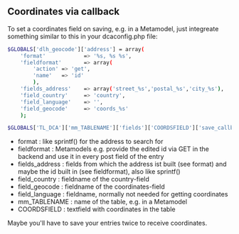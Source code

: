 Coordinates via callback
---

To set a coordinates field on saving, e.g. in a Metamodel, just integreate something similar to this in your dcaconfig.php file:

```sh
$GLOBALS['dlh_geocode']['address'] = array(
	'format'            => '%s, %s %s',
	'fieldformat'       => array(
		'action' => 'get',
		'name'   => 'id'
		),
	'fields_address'    => array('street_%s','postal_%s','city_%s'),
	'field_country'     => 'country',
	'field_language'    => '',
	'field_geocode'     => 'coords_%s'
	);

$GLOBALS['TL_DCA']['mm_TABLENAME']['fields']['COORDSFIELD']['save_callback'][] = array('delahaye\GeoCode','callbackCoordinates');
```

- format : like sprintf() for the address to search for
- fieldformat : Metamodels e.g. provide the edited id via GET in the backend and use it in every post field of the entry
- fields_address : fields from which the address ist built (see format) and maybe the id built in (see fieldformat), also like sprintf()
- field_country : fieldname of  the country-field
- field_geocode : fieldname of  the coordinates-field
- field_language : fieldname, normally not needed for getting coordinates
- mm_TABLENAME : name of the table, e.g. in a Metamodel
- COORDSFIELD : textfield with coordinates in the table

Maybe you'll have to save your entries twice to receive coordinates.